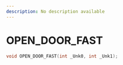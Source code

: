 ```yaml
---
description: No description available 
---
```


# OPEN_DOOR_FAST

```cpp
void OPEN_DOOR_FAST(int _Unk0, int _Unk1);
```